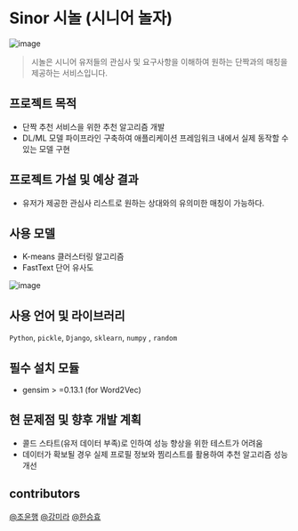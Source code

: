 # Sinor 시놀 (시니어 놀자)
![image](https://user-images.githubusercontent.com/47114771/169239895-f33f2038-e7cf-4e7f-a466-414088e74996.png)

> 시놀은 시니어 유저들의 관심사 및 요구사항을 이해하여 원하는 단짝과의 매칭을 제공하는 서비스입니다.

## 프로젝트 목적

- 단짝 추천 서비스을 위한 추천 알고리즘 개발
- DL/ML 모델 파이프라인 구축하여 애플리케이션 프레임워크 내에서 실제 동작할 수 있는 모델 구현

## 프로젝트 가설 및 예상 결과
- 유저가 제공한 관심사 리스트로 원하는 상대와의 유의미한 매칭이 가능하다. 

## 사용 모델

- K-means 클러스터링 알고리즘
- FastText 단어 유사도

![image](https://user-images.githubusercontent.com/47114771/169246078-49709fa2-a491-427e-ad2d-58754d486e27.png)


## 사용 언어 및 라이브러리 
`Python`, `pickle`, `Django`, `sklearn`, `numpy` , `random`

## 필수 설치 모듈
- gensim > =0.13.1 (for Word2Vec)


## 현 문제점 및 향후 개발 계획

- 콜드 스타트(유저 데이터 부족)로 인하여 성능 향상을 위한 테스트가 어려움
- 데이터가 확보될 경우 실제 프로필 정보와 찜리스트를 활용하여 추천 알고리즘 성능 개선

## contributors
[@조윤행](https://github.com/yunhaeng)
[@강미라](https://github.com/onemira)
[@한승효](https://github.com/monzheld)
